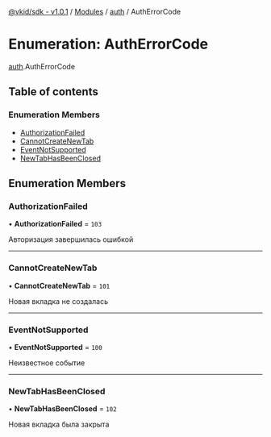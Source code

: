 [@vkid/sdk - v1.0.1](../README.md) / [Modules](../modules.md) / [auth](../modules/auth.md) / AuthErrorCode

# Enumeration: AuthErrorCode

[auth](../modules/auth.md).AuthErrorCode

## Table of contents

### Enumeration Members

- [AuthorizationFailed](auth.AuthErrorCode.md#authorizationfailed)
- [CannotCreateNewTab](auth.AuthErrorCode.md#cannotcreatenewtab)
- [EventNotSupported](auth.AuthErrorCode.md#eventnotsupported)
- [NewTabHasBeenClosed](auth.AuthErrorCode.md#newtabhasbeenclosed)

## Enumeration Members

### AuthorizationFailed

• **AuthorizationFailed** = ``103``

Авторизация завершилась ошибкой

___

### CannotCreateNewTab

• **CannotCreateNewTab** = ``101``

Новая вкладка не создалась

___

### EventNotSupported

• **EventNotSupported** = ``100``

Неизвестное событие

___

### NewTabHasBeenClosed

• **NewTabHasBeenClosed** = ``102``

Новая вкладка была закрыта
